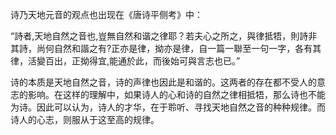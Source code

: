 诗乃天地元音的观点也出现在《唐诗平侧考》中：

“詩者,天地自然之音也,豈無自然和谐之律耶？若夫心之所之，與律抵牾，則詩非其詩，尚何自然和諧之有?正亦是律，拗亦是律，自一篇一聯至一句一字，各有其律，活變百出，正拗得宜,能通於此，而後始可與言志也已。”

诗的本质是天地自然之音，诗的声律也因此是和谐的。这两者的存在都不受人的意志的影响。在这样的理解中，如果诗人的心和诗的自然之律相抵牾，那么诗也不能为诗。因此可以认为，诗人的才华，在于聆听、寻找天地自然之音的种种规律。而诗人的心志，则服从于这至高的规律。
